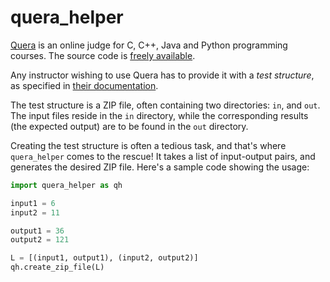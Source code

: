# quera_helper

[Quera](https://quera.ir) is an online judge for C, C++, Java and Python programming courses. The source code is [freely available](https://github.com/mjnaderi/Sharif-Judge).

Any instructor wishing to use Quera has to provide it with a *test structure*, as specified in [their documentation](https://github.com/mjnaderi/Sharif-Judge/blob/docs/v1.4/tests_structure.md).

The test structure is a ZIP file, often containing two directories: `in`, and `out`. The input files reside in the `in` directory, while the corresponding results (the expected output) are to be found in the `out` directory.

Creating the test structure is often a tedious task, and that's where `quera_helper` comes to the rescue! It takes a list of input-output pairs, and generates the desired ZIP file. Here's a sample code showing the usage:

```python
import quera_helper as qh

input1 = 6
input2 = 11

output1 = 36
output2 = 121

L = [(input1, output1), (input2, output2)]
qh.create_zip_file(L)
```